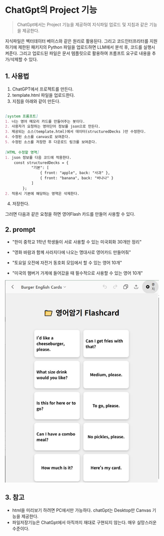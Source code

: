 # ChatGpt의 Project 기능 
> ChatGpt에서는 Project 기능을 제공하여 지식파일 업로드 및 지침과 같은 기능을 제공한다. 

지식파일은 벡터데이터 베이스와 같은 원리로 활용된다. 그리고 코드인터프리터를 지원하기에 제한된 패키지의 Python 파일을 업로드하면 LLM에서 분석 후, 코드를 실행시켜준다. 그리고 업로드된 파일은 문서 템플릿으로 활용하여 프롬프트 요구로 내용을 추가/삭제할 수 있다. 

## 1. 사용법 

1. ChatGPT에서 프로젝트를 만든다. 
2. template.html 파일을 업로드한다. 
3. 지침을 아래와 같이 만든다. 

```markdown 

[system 프롬프트]
1. 너는 영어 메모리 카드를 만들어주는 봇이다.
2. 사용자가 요청하는 영어단어 정보를 json으로 만든다.
3. 제공되는 소스(template.html)에서 데이터(structuredDecks )만 수정한다.
4. 수정된 소스를 canvas로 보여준다.
5. 수정된 소스를 저장한 후 다운로드 링크를 보여준다.

[HTML 수정할 영역]
1. json 정보를 다음 코드에 적용한다.
    const structuredDecks = {
            "기본": [
                { front: "apple", back: "사과" },
                { front: "banana", back: "바나나" }
            ]
        };
2. 적용시 기본에 해당하는 영역은 삭제한다.

```

4. 저장한다. 

그러면 다음과 같은 요청을 하면 영어Flash 카드를 만들어 사용할 수 있다.

## 2. prompt 
- "한미 중학교 1학년 학생들이 
서로 사용할 수 있는 미국회화
30개만 정리"

- "영화 바람과 함께 사라지다에 나오는 명대사로 영어카드 만들어줘" 
- "토요일 오전에 자전거 동호회 모임에서 할 수 있는  영어 10개"
- "미국의 햄버거 가게에 들어갔을 때 필수적으로 사용할 수 있는 영어 10개"

![](flashcard.jpg)

## 3. 참고
- html을 미리보기 하려면 PC에서만 가능하다. chatGpt는 Desktop만 Canvas 기능을 제공한다. 
- 파일저장기능은 ChatGpt에서 아직까지 재대로 구현되지 않는다. 매우 실망스러운 수준이다. 
